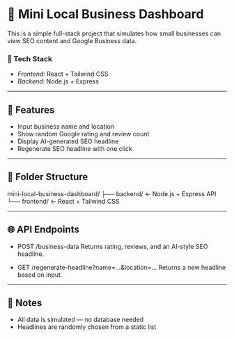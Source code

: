 # 🧾 Mini Local Business Dashboard

This is a simple full-stack project that simulates how small businesses can view SEO content and Google Business data.

### 🔧 Tech Stack

- _Frontend:_ React + Tailwind CSS
- _Backend:_ Node.js + Express

---

## 🚀 Features

- Input business name and location
- Show random Google rating and review count
- Display AI-generated SEO headline
- Regenerate SEO headline with one click

---

## 📁 Folder Structure

mini-local-business-dashboard/
├── backend/ ← Node.js + Express API
└── frontend/ ← React + Tailwind CSS

---

## 🌐 API Endpoints

- POST /business-data
  Returns rating, reviews, and an AI-style SEO headline.

- GET /regenerate-headline?name=...&location=...
  Returns a new headline based on input.

---

## 🧠 Notes

- All data is simulated — no database needed
- Headlines are randomly chosen from a static list
